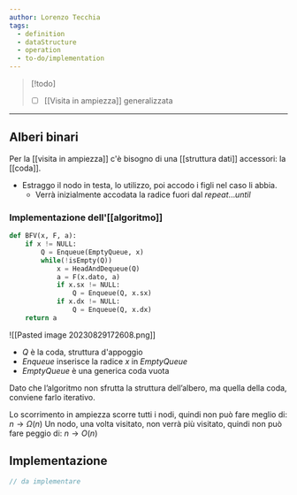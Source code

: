 ```yaml
---
author: Lorenzo Tecchia
tags:
  - definition
  - dataStructure
  - operation
  - to-do/implementation
---
```

>[!todo] 
>- [ ] [[Visita in ampiezza]] generalizzata

---
## Alberi binari 
Per la [[visita in ampiezza]] c'è bisogno di una [[struttura dati]] accessori: la [[coda]].

- Estraggo il nodo in testa, lo utilizzo, poi accodo i figli nel caso li abbia.
	- Verrà inizialmente accodata la radice fuori dal $repeat \dots until$ 
### Implementazione dell'[[algoritmo]]

```python 
def BFV(x, F, a):
	if x != NULL:
		Q = Enqueue(EmptyQueue, x)
		while(!isEmpty(Q))
			x = HeadAndDequeue(Q)
			a = F(x.dato, a)
			if x.sx != NULL:
				Q = Enqueue(Q, x.sx)
			if x.dx != NULL:
				Q = Enqueue(Q, x.dx)
	return a
```

![[Pasted image 20230829172608.png]]
- $Q$ è la coda, struttura d'appoggio
- $Enqueue$ inserisce la radice $x$ in $EmptyQueue$ 
- $EmptyQueue$ è una generica coda vuota

Dato che l’algoritmo non sfrutta la struttura dell’albero, ma quella della coda, conviene farlo iterativo.

Lo scorrimento in ampiezza scorre tutti i nodi, quindi non può fare meglio di: $n \rightarrow \Omega(n)$
Un nodo, una volta visitato, non verrà più visitato, quindi non può fare peggio di: $n \rightarrow O(n)$ 

## Implementazione
```C
// da implementare
```
